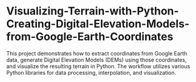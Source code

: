 # Visualizing-Terrain-with-Python-Creating-Digital-Elevation-Models-from-Google-Earth-Coordinates
This project demonstrates how to extract coordinates from Google Earth data, generate Digital Elevation Models (DEMs) using those coordinates, and visualize the resulting terrain in Python. The workflow utilizes various Python libraries for data processing, interpolation, and visualization.
